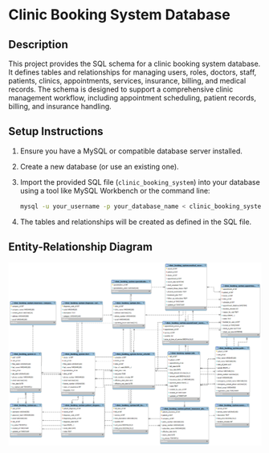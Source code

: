# Clinic Booking System Database

## Description

This project provides the SQL schema for a clinic booking system database. It defines tables and relationships for managing users, roles, doctors, staff, patients, clinics, appointments, services, insurance, billing, and medical records. The schema is designed to support a comprehensive clinic management workflow, including appointment scheduling, patient records, billing, and insurance handling.

## Setup Instructions

1. Ensure you have a MySQL or compatible database server installed.
2. Create a new database (or use an existing one).
3. Import the provided SQL file (`clinic_booking_system`) into your database using a tool like MySQL Workbench or the command line:

   ```sh
   mysql -u your_username -p your_database_name < clinic_booking_system
   ```

4. The tables and relationships will be created as defined in the SQL file.

## Entity-Relationship Diagram

![Clinic Booking System ERD](clinic_booking_system_erd.png)
